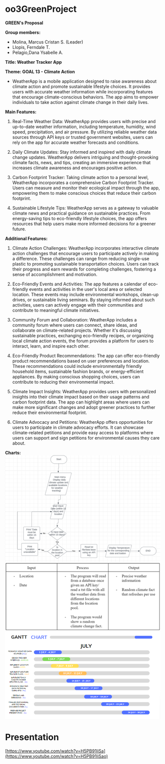 # oo3GreenProject

**GREEN's Proposal**

**Group members:**
- Molina, Marcus Cristan S. (Leader)
- Llopis, Ferndale T.
- Pelagio,Dana Ysabelle A.

**Title: Weather Tracker App**

**Theme: GOAL 13 - Climate Action**

- WeatherApp is a mobile application designed to raise awareness about climate action and promote sustainable lifestyle choices. It provides users with accurate weather information while incorporating features that encourage climate-conscious behaviors. The app aims to empower individuals to take action against climate change in their daily lives.

**Main Features:**

1. Real-Time Weather Data: WeatherApp provides users with precise and up-to-date weather information, including temperature, humidity, wind speed, precipitation, and air pressure. By utilizing reliable weather data sources through API keys or trusted government websites, users can rely on the app for accurate weather forecasts and conditions.

2. Daily Climate Updates: Stay informed and inspired with daily climate change updates. WeatherApp delivers intriguing and thought-provoking climate facts, news, and tips, creating an immersive experience that increases climate awareness and encourages positive action.

3. Carbon Footprint Tracker: Taking climate action to a personal level, WeatherApp incorporates a comprehensive Carbon Footprint Tracker. Users can measure and monitor their ecological impact through the app, empowering them to make conscious choices that reduce their carbon footprint.

4. Sustainable Lifestyle Tips: WeatherApp serves as a gateway to valuable climate news and practical guidance on sustainable practices. From energy-saving tips to eco-friendly lifestyle choices, the app offers resources that help users make more informed decisions for a greener future.

**Additional Features:**
1. Climate Action Challenges: WeatherApp incorporates interactive climate action challenges that encourage users to participate actively in making a difference. These challenges can range from reducing single-use plastic to promoting sustainable transportation choices. Users can track their progress and earn rewards for completing challenges, fostering a sense of accomplishment and motivation.

2. Eco-Friendly Events and Activities: The app features a calendar of eco-friendly events and activities in the user's local area or selected location. These events may include environmental workshops, clean-up drives, or sustainable living seminars. By staying informed about such activities, users can actively engage with their communities and contribute to meaningful climate initiatives.

3. Community Forum and Collaboration: WeatherApp includes a community forum where users can connect, share ideas, and collaborate on climate-related projects. Whether it's discussing sustainable practices, exchanging eco-friendly recipes, or organizing local climate action events, the forum provides a platform for users to interact, learn, and inspire each other.

4. Eco-Friendly Product Recommendations: The app can offer eco-friendly product recommendations based on user preferences and location. These recommendations could include environmentally friendly household items, sustainable fashion brands, or energy-efficient appliances. By making conscious shopping choices, users can contribute to reducing their environmental impact.

5. Climate Impact Insights: WeatherApp provides users with personalized insights into their climate impact based on their usage patterns and carbon footprint data. The app can highlight areas where users can make more significant changes and adopt greener practices to further reduce their environmental footprint.

6. Climate Advocacy and Petitions: WeatherApp offers opportunities for users to participate in climate advocacy efforts. It can showcase climate-related petitions and provide easy access to platforms where users can support and sign petitions for environmental causes they care about.

**Charts:**
![image](/flowchart.png "Flowchart")
![image](/ipochart.png "IPO chart")
![image](/ganttchart.png "Gantt chart")

# Presentation
[https://www.youtube.com/watch?v=H5PB91liSa](https://www.youtube.com/watch?v=H5PB91liSao)
